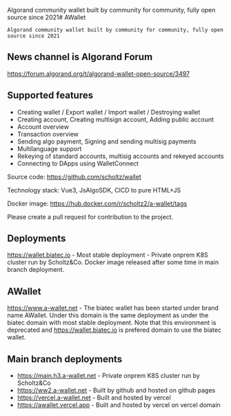 Algorand community wallet built by community for community, fully open source since 2021# AWallet

```
Algorand community wallet built by community for community, fully open source since 2021
```

## News channel is Algorand Forum

https://forum.algorand.org/t/algorand-wallet-open-source/3497

## Supported features

- Creating wallet / Export wallet / Import wallet / Destroying wallet
- Creating account, Creating multisign account, Adding public account
- Account overview
- Transaction overview
- Sending algo payment, Signing and sending multisig payments
- Multilanguage support
- Rekeying of standard accounts, multisig accounts and rekeyed accounts
- Connecting to DApps using WalletConnect

Source code: https://github.com/scholtz/wallet

Technology stack: Vue3, JsAlgoSDK, CICD to pure HTML+JS

Docker image: https://hub.docker.com/r/scholtz2/a-wallet/tags

Please create a pull request for contribution to the project.

## Deployments

https://wallet.biatec.io - Most stable deployment - Private onprem K8S cluster run by Scholtz&Co. Docker image released after some time in main branch deployment.

## AWallet

https://www.a-wallet.net - The biatec wallet has been started under brand name AWallet. Under this domain is the same deployment as under the biatec domain with most stable deployment. Note that this environment is deprecated and https://wallet.biatec.io is prefered domain to use the biatec wallet.

## Main branch deployments

- https://main.h3.a-wallet.net - Private onprem K8S cluster run by Scholtz&Co
- https://ww2.a-wallet.net - Built by github and hosted on github pages
- https://vercel.a-wallet.net - Built and hosted by vercel
- https://awallet.vercel.app - Built and hosted by vercel on vercel domain
